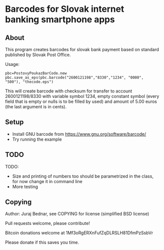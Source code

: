 Barcodes for Slovak internet banking smartphone apps
====================================================

About
-----

This program creates barcodes for slovak bank payment based on standard published
by Slovak Post Office.

Usage:


    pbc=PostovyPoukazBarCode.new
    pbc.save_as_eps(pbc.barcode("2600121198","8330","1234", "0000", "500"), "thecode.eps")

This will create barcode with checksum for transfer to account 2600121198/8330 with
variable symbol 1234, empty constant symbol (every field that is empty or nulls
is to be filled by used) and amount of 5.00 euros (the last argument is in cents).

Setup
-----

- Install GNU barcode from https://www.gnu.org/software/barcode/
- Try running the example

TODO
----

TODO: 

- Size and printing of numbers too should be parametrized in the class, for now change it in command line
- More testing

Copying
-------

Author: Juraj Bednar, see COPYING for license (simplified BSD license)

Pull requests welcome, please contribute! 

Bitcoin donations welcome at 1Mf3oRgERXnFufZqDLRSLH81DfmPzSsbVr

Please donate if this saves you time.

